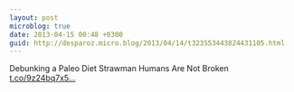 ```yaml
---
layout: post
microblog: true
date: 2013-04-15 00:48 +0300
guid: http://desparoz.micro.blog/2013/04/14/t323553443824431105.html
---
```

Debunking a Paleo Diet Strawman Humans Are Not Broken [t.co/9z24bq7x5...](http://t.co/9z24bq7x5i)
